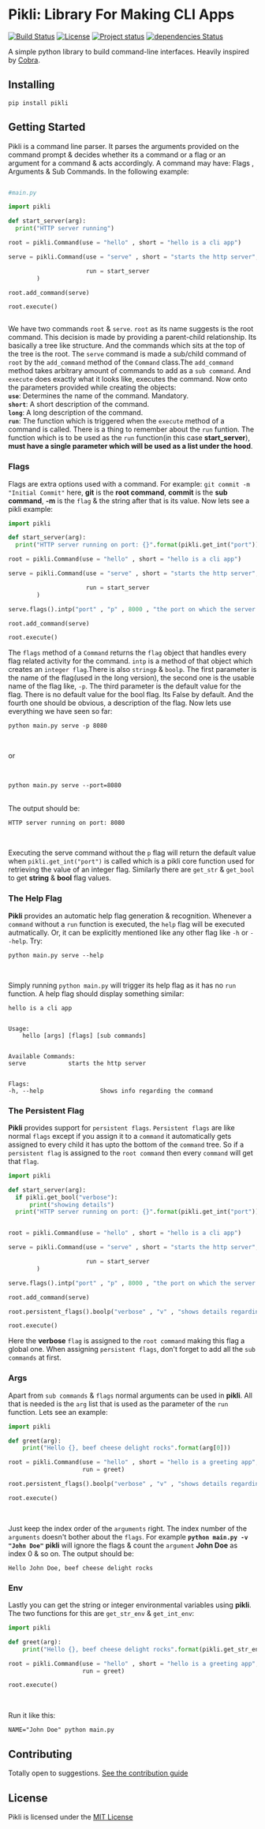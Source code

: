 Pikli: Library For Making CLI Apps
==================

[![Build Status](https://travis-ci.org/Anondo/pikli.svg?branch=master)](https://travis-ci.org/Anondo/pikli)
[![License](https://img.shields.io/dub/l/vibe-d.svg)](https://github.com/Anondo/pikli/blob/master/LICENSE)
[![Project status](https://img.shields.io/badge/version-1.0-green.svg)](https://github.com/Anondo/pikli/releases)
[![dependencies Status](https://david-dm.org/dwyl/esta/status.svg)](https://david-dm.org/dwyl/esta)

A simple python library to build command-line interfaces. Heavily inspired by [Cobra](https://github.com/spf13/cobra.git).

## Installing

```
pip install pikli
```

## Getting Started

Pikli is a command line parser. It parses the arguments provided on the command prompt & decides whether its a command or a flag or an argument for a command & acts accordingly. A command may have: Flags , Arguments & Sub Commands. In the following example:

```python

#main.py

import pikli

def start_server(arg):
  print("HTTP server running")

root = pikli.Command(use = "hello" , short = "hello is a cli app")

serve = pikli.Command(use = "serve" , short = "starts the http server",

                      run = start_server
        )

root.add_command(serve)

root.execute()



```
We have two commands ```root``` & ```serve```. ```root``` as its name suggests is the root command. This decision is made by providing a parent-child relationship. Its basically a tree like structure. And the commands which sits at the top of the tree is the root. The ```serve``` command is made a sub/child command of ```root``` by the ```add_command``` method of the ```Command``` class.The ```add_command``` method takes arbitrary amount of commands to add as a ```sub command```. And ```execute``` does exactly what it looks like, executes the command. Now onto the parameters provided while creating the objects:<br/>
**```use```**: Determines the name of the command. Mandatory.<br/>
**```short```**: A short description of the command.<br/>
**```long```**: A long description of the command.<br/>
**```run```**: The function which is triggered when the ```execute``` method of a command is called. There is a thing to remember about the ```run``` funtion. The function which is to be used as the ```run``` function(in this case **start_server**), **must have a single parameter which will be used as a list under the hood**.

### Flags

Flags are extra options used with a command. For example: ```git commit -m "Initial Commit"``` here, **git** is the **root command**, **commit** is the **sub command**, **-m** is the ``flag`` & the string after that is its value. Now lets see a pikli example:

```python
import pikli

def start_server(arg):
  print("HTTP server running on port: {}".format(pikli.get_int("port")))

root = pikli.Command(use = "hello" , short = "hello is a cli app")

serve = pikli.Command(use = "serve" , short = "starts the http server",

                      run = start_server
        )

serve.flags().intp("port" , "p" , 8000 , "the port on which the server runs")

root.add_command(serve)

root.execute()

```
The ```flags``` method of a ```Command``` returns the ```flag``` object that handles every flag related activity for the command. ```intp``` is a method of that object which creates an ```integer flag```.There is also ```stringp``` & ```boolp```. The first parameter is the name of the flag(used in the long version), the second one is the usable name of the flag like, ```-p```. The third parameter is the default value for the flag. There is no default value for the bool flag. Its False by default. And the fourth one should be obvious, a description of the flag. Now lets use everything we have seen so far:<br/>
```
python main.py serve -p 8080
```
 <br/>

 or

 <br/>

 ```
 python main.py serve --port=8080
 ```
 <br/>
The output should be: <br/>

```
HTTP server running on port: 8080
```
<br/>

Executing the serve command without the ```p``` flag will return the default value when ```pikli.get_int("port")``` is called which is a pikli core function used for retrieving the value of an integer flag. Similarly there are ```get_str``` & ```get_bool``` to get **string** & **bool** flag values.

### The Help Flag

**Pikli** provides an automatic help flag generation & recognition. Whenever a ```command``` without a ```run``` function is executed, the ```help``` flag will be executed autmatically. Or, it can be explicitly mentioned like any other flag like ```-h``` or ```--help```. Try: <br/>
```
python main.py serve --help
```
<br/>

Simply running ```python main.py``` will trigger its help flag as it has no ```run``` function. A help flag should display something similar: <br/>
```
hello is a cli app


Usage:
	hello [args] [flags] [sub commands]


Available Commands:
serve            starts the http server


Flags:
-h, --help                Shows info regarding the command
```

### The Persistent Flag

**Pikli** provides support for ```persistent flags```. ```Persistent flags``` are like normal ```flags``` except if you assign it to a ```command``` it automatically gets assigned to every child it has upto the bottom of the ```command``` tree. So if a ```persistent flag``` is assigned to the ```root command``` then every ```command``` will get that ```flag```. <br/>

```python
import pikli

def start_server(arg):
  if pikli.get_bool("verbose"):
      print("showing details")
  print("HTTP server running on port: {}".format(pikli.get_int("port")))


root = pikli.Command(use = "hello" , short = "hello is a cli app")

serve = pikli.Command(use = "serve" , short = "starts the http server",

                      run = start_server
        )

serve.flags().intp("port" , "p" , 8000 , "the port on which the server runs")

root.add_command(serve)

root.persistent_flags().boolp("verbose" , "v" , "shows details regarding the operation")

root.execute()

```
Here the **verbose** ```flag``` is assigned to the ```root command``` making this flag a global one. When assigning ```persistent flags```, don't forget to add all the ```sub commands``` at first.

### Args

Apart from ```sub commands``` & ```flags``` normal arguments can be used in **pikli**. All that is needed is the ```arg``` list that is used as the parameter of the ```run``` function. Lets see an example:<br/>

```python
import pikli

def greet(arg):
    print("Hello {}, beef cheese delight rocks".format(arg[0]))

root = pikli.Command(use = "hello" , short = "hello is a greeting app",
                     run = greet)

root.persistent_flags().boolp("verbose" , "v" , "shows details regarding the operation")

root.execute()

```
<br/>

Just keep the index order of the ```arguments``` right. The index number of the ```arguments``` doesn't bother about the ```flags```. For example  **``` python main.py -v "John Doe" ```** **pikli** will ignore the flags & count the ```argument``` **John Doe** as index 0 & so on. The output should be: <br/>

```
Hello John Doe, beef cheese delight rocks
```

### Env

Lastly you can get the string or integer environmental variables using **pikli**. The two functions for this are ```get_str_env``` & ```get_int_env```: <br/>

```python
import pikli

def greet(arg):
    print("Hello {}, beef cheese delight rocks".format(pikli.get_str_env("NAME")))

root = pikli.Command(use = "hello" , short = "hello is a greeting app",
                     run = greet)

root.execute()

```

<br/>

Run it like this: <br/>
```
NAME="John Doe" python main.py
```

## Contributing
Totally open to suggestions. [See the contribution guide](https://github.com/Anondo/pikli/blob/master/CONTRIBUTING.md)

## License

Pikli is licensed under the [MIT License](https://github.com/Anondo/pikli/blob/master/LICENSE)
